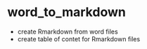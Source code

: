 # word_to_markdown

-  create Rmarkdown from word files
-  create table of contet for Rmarkdown files
